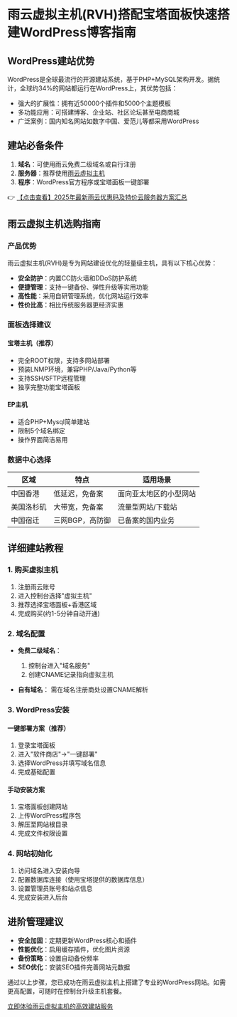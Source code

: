 # 雨云虚拟主机(RVH)搭配宝塔面板快速搭建WordPress博客指南

## WordPress建站优势

WordPress是全球最流行的开源建站系统，基于PHP+MySQL架构开发。据统计，全球约34%的网站都运行在WordPress上，其优势包括：

- 强大的扩展性：拥有近50000个插件和5000个主题模板
- 多功能应用：可搭建博客、企业站、社区论坛甚至电商商城
- 广泛案例：国内知名网站如数字中国、爱范儿等都采用WordPress

## 建站必备条件

1. **域名**：可使用雨云免费二级域名或自行注册
2. **服务器**：推荐使用[雨云虚拟主机](https://bit.ly/RainYun)
3. **程序**：WordPress官方程序或宝塔面板一键部署

👉 [【点击查看】2025年最新雨云优惠码及特价云服务器方案汇总](https://bit.ly/RainYun)

## 雨云虚拟主机选购指南

### 产品优势

雨云虚拟主机(RVH)是专为网站建设优化的轻量级主机，具有以下核心优势：

- **安全防护**：内置CC防火墙和DDoS防护系统
- **便捷管理**：支持一键备份、弹性升级等实用功能
- **高性能**：采用自研管理系统，优化网站运行效率
- **性价比高**：相比传统服务器更经济实惠

### 面板选择建议

#### 宝塔主机（推荐）
- 完全ROOT权限，支持多网站部署
- 预装LNMP环境，兼容PHP/Java/Python等
- 支持SSH/SFTP远程管理
- 独享完整功能宝塔面板

#### EP主机
- 适合PHP+Mysql简单建站
- 限制5个域名绑定
- 操作界面简洁易用

### 数据中心选择

| 区域 | 特点 | 适用场景 |
|------|------|----------|
| 中国香港 | 低延迟，免备案 | 面向亚太地区的小型网站 |
| 美国洛杉矶 | 大带宽，免备案 | 流量型网站/下载站 |
| 中国宿迁 | 三网BGP，高防御 | 已备案的国内业务 |

## 详细建站教程

### 1. 购买虚拟主机
1. 注册雨云账号
2. 进入控制台选择"虚拟主机"
3. 推荐选择宝塔面板+香港区域
4. 完成购买(约1-5分钟自动开通)

### 2. 域名配置
- **免费二级域名**：
  1. 控制台进入"域名服务"
  2. 创建CNAME记录指向虚拟主机

- **自有域名**：
  需在域名注册商处设置CNAME解析

### 3. WordPress安装

#### 一键部署方案（推荐）
1. 登录宝塔面板
2. 进入"软件商店"→"一键部署"
3. 选择WordPress并填写域名信息
4. 完成基础配置

#### 手动安装方案
1. 宝塔面板创建网站
2. 上传WordPress程序包
3. 解压至网站根目录
4. 完成文件权限设置

### 4. 网站初始化
1. 访问域名进入安装向导
2. 配置数据库连接（使用宝塔提供的数据库信息）
3. 设置管理员账号和站点信息
4. 完成安装进入后台

## 进阶管理建议

- **安全加固**：定期更新WordPress核心和插件
- **性能优化**：启用缓存插件，优化图片资源
- **备份策略**：设置自动备份频率
- **SEO优化**：安装SEO插件完善网站元数据

通过以上步骤，您已成功在雨云虚拟主机上搭建了专业的WordPress网站。如需更高配置，可随时在控制台升级主机套餐。

[立即体验雨云虚拟主机的高效建站服务](https://bit.ly/RainYun)